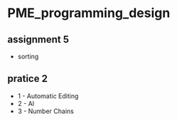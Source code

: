 # PME_programming_design
  ## assignment 5
  * sorting
  ## pratice 2
  * 1 - Automatic Editing
  * 2 - AI
  * 3 - Number Chains
